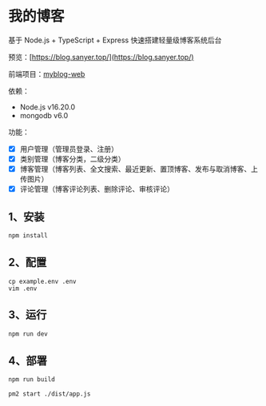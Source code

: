 # 我的博客

基于 Node.js + TypeScript + Express 快速搭建轻量级博客系统后台

预览：[https://blog.sanyer.top/](https://blog.sanyer.top/)

前端项目：[myblog-web](https://github.com/sanyers/myblog-web)

依赖：

- Node.js v16.20.0
- mongodb v6.0

功能：

- [x] 用户管理（管理员登录、注册）
- [x] 类别管理（博客分类，二级分类）
- [x] 博客管理（博客列表、全文搜索、最近更新、置顶博客、发布与取消博客、上传图片）
- [x] 评论管理（博客评论列表、删除评论、审核评论）

## 1、安装

```bash
npm install
```

## 2、配置

```
cp example.env .env
vim .env
```

## 3、运行

```bash
npm run dev
```

## 4、部署

```bash
npm run build

pm2 start ./dist/app.js
```